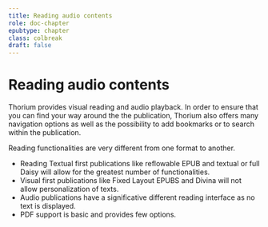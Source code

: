 ```yaml
---
title: Reading audio contents
role: doc-chapter
epubtype: chapter
class: colbreak 
draft: false
---
```


# Reading audio contents

Thorium provides visual reading and audio playback. In order to ensure
that you can find your way around the the publication, Thorium also
offers many navigation options as well as the possibility to add
bookmarks or to search within the publication.

Reading functionalities are very different from one format to another.

-   Reading Textual first publications like reflowable EPUB and textual
    or full Daisy will allow for the greatest number of functionalities.
-   Visual first publications like Fixed Layout EPUBS and Divina will
    not allow personalization of texts.
-   Audio publications have a significative different reading interface
    as no text is displayed.
-   PDF support is basic and provides few options.

